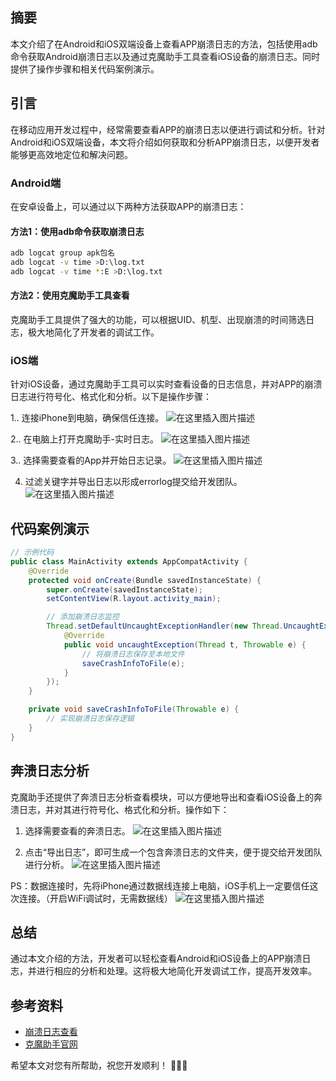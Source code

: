 ﻿
## 摘要
本文介绍了在Android和iOS双端设备上查看APP崩溃日志的方法，包括使用adb命令获取Android崩溃日志以及通过克魔助手工具查看iOS设备的崩溃日志。同时提供了操作步骤和相关代码案例演示。

## 引言
在移动应用开发过程中，经常需要查看APP的崩溃日志以便进行调试和分析。针对Android和iOS双端设备，本文将介绍如何获取和分析APP崩溃日志，以便开发者能够更高效地定位和解决问题。

### Android端
在安卓设备上，可以通过以下两种方法获取APP的崩溃日志：

#### 方法1：使用adb命令获取崩溃日志
```bash
adb logcat group apk包名
adb logcat -v time >D:\log.txt
adb logcat -v time *:E >D:\log.txt
```

#### 方法2：使用克魔助手工具查看
克魔助手工具提供了强大的功能，可以根据UID、机型、出现崩溃的时间筛选日志，极大地简化了开发者的调试工作。

### iOS端
针对iOS设备，通过克魔助手工具可以实时查看设备的日志信息，并对APP的崩溃日志进行符号化、格式化和分析。以下是操作步骤：

1.. 连接iPhone到电脑，确保信任连接。
![在这里插入图片描述](https://img-blog.csdnimg.cn/direct/a29c5bbf7d7344f6998f090ace50a73c.png)


2.. 在电脑上打开克魔助手-实时日志。
![在这里插入图片描述](https://img-blog.csdnimg.cn/direct/d1d5578dd18e48459c23c73b2ad71db2.png)


3.. 选择需要查看的App并开始日志记录。
![在这里插入图片描述](https://img-blog.csdnimg.cn/direct/744c493353e54e109e256241e8e5a7bb.png)


4. 过滤关键字并导出日志以形成errorlog提交给开发团队。
![在这里插入图片描述](https://img-blog.csdnimg.cn/direct/cadbcc345d9d444cb5b4c47afc32aeaa.png)

## 代码案例演示
```java
// 示例代码
public class MainActivity extends AppCompatActivity {
    @Override
    protected void onCreate(Bundle savedInstanceState) {
        super.onCreate(savedInstanceState);
        setContentView(R.layout.activity_main);

        // 添加崩溃日志监控
        Thread.setDefaultUncaughtExceptionHandler(new Thread.UncaughtExceptionHandler() {
            @Override
            public void uncaughtException(Thread t, Throwable e) {
                // 将崩溃日志保存至本地文件
                saveCrashInfoToFile(e);
            }
        });
    }

    private void saveCrashInfoToFile(Throwable e) {
        // 实现崩溃日志保存逻辑
    }
}
```

## 奔溃日志分析
克魔助手还提供了奔溃日志分析查看模块，可以方便地导出和查看iOS设备上的奔溃日志，并对其进行符号化、格式化和分析。操作如下：

1. 选择需要查看的奔溃日志。
![在这里插入图片描述](https://img-blog.csdnimg.cn/direct/515f8088304e494882953664206127fc.png)

2. 点击“导出日志”，即可生成一个包含奔溃日志的文件夹，便于提交给开发团队进行分析。
![在这里插入图片描述](https://img-blog.csdnimg.cn/direct/47a7f89a2ee4483a986bab74f24365ec.png)

PS：数据连接时，先将iPhone通过数据线连接上电脑，iOS手机上一定要信任这次连接。（开启WiFi调试时，无需数据线）
![在这里插入图片描述](https://img-blog.csdnimg.cn/direct/af12991fc1ae43d9b99604f8d70906a7.png)

## 总结
通过本文介绍的方法，开发者可以轻松查看Android和iOS设备上的APP崩溃日志，并进行相应的分析和处理。这将极大地简化开发调试工作，提高开发效率。

## 参考资料
- [ 崩溃日志查看](https://keymob.com/doc/hot/viewing-ios-app-runtime-logs.html)
- [克魔助手官网](https://keymob.com/)

希望本文对您有所帮助，祝您开发顺利！ 👨‍💻📱
